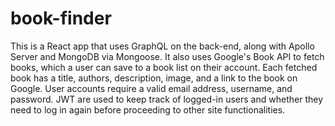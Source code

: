# book-finder
This is a React app that uses GraphQL on the back-end, along with Apollo Server and MongoDB via Mongoose. It also uses Google's Book API to fetch books, which a user can save to a book list on their account. Each fetched book has a title, authors, description, image, and a link to the book on Google. User accounts require a valid email address, username, and password. JWT are used to keep track of logged-in users and whether they need to log in again before proceeding to other site functionalities.
